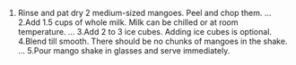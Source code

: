 1. Rinse and pat dry 2 medium-sized mangoes. Peel and chop them. ...
2.Add 1.5 cups of whole milk. Milk can be chilled or at room temperature. ...
3.Add 2 to 3 ice cubes. Adding ice cubes is optional.
4.Blend till smooth. There should be no chunks of mangoes in the shake. ...
5.Pour mango shake in glasses and serve immediately.
